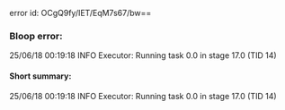 error id: OCgQ9fy/IET/EqM7s67/bw==
### Bloop error:

25/06/18 00:19:18 INFO Executor: Running task 0.0 in stage 17.0 (TID 14)
#### Short summary: 

25/06/18 00:19:18 INFO Executor: Running task 0.0 in stage 17.0 (TID 14)